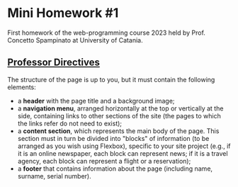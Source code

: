 # Mini Homework #1
First homework of the web-programming course 2023 held by Prof. Concetto Spampinato at University of Catania.

## [Professor Directives](https://perceivelab.github.io/wp-mz-23/mhw1.html)
The structure of the page is up to you, but it must contain the following elements:

- a **header** with the page title and a background image;
- a **navigation menu**, arranged horizontally at the top or vertically at the side, containing links to other sections of the site (the pages to which the links refer do not need to exist);
- a **content section**, which represents the main body of the page. This section must in turn be divided into "blocks" of information (to be arranged as you wish using Flexbox), specific to your site project (e.g., if it is an online newspaper, each block can represent news; if it is a travel agency, each block can represent a flight or a reservation);
- a **footer** that contains information about the page (including name, surname, serial number).
